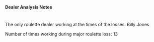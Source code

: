 **Dealer Analysis Notes**
#
The only roulette dealer working at the times of the losses: Billy Jones

Number of times working during major roulette loss: 13
